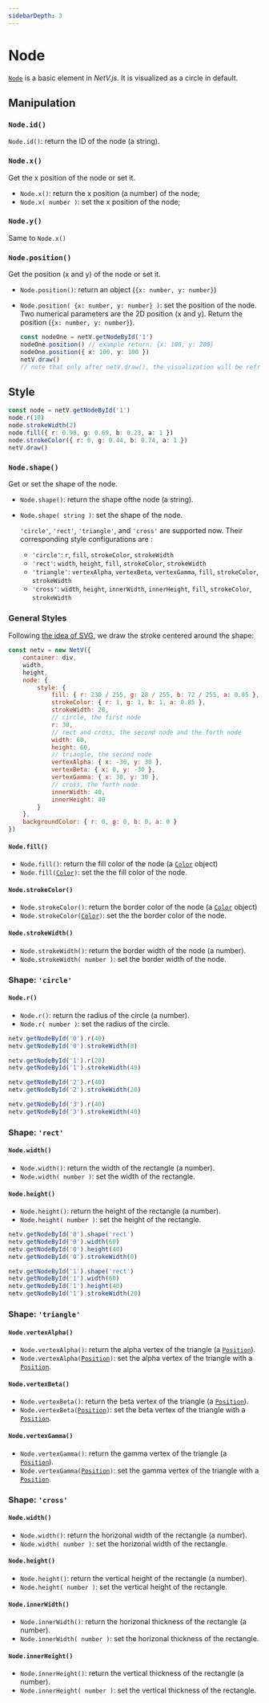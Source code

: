 ```yaml
---
sidebarDepth: 3
---
```


# Node

[`Node`](node.html) is a basic element in _NetV.js_. It is visualized as a circle in default.

## Manipulation

### `Node.id()`

`Node.id()`: return the ID of the node (a string).

### `Node.x()`

Get the x position of the node or set it.

-   `Node.x()`: return the x position (a number) of the node;
-   `Node.x( number )`: set the x position of the node;

### `Node.y()`

Same to `Node.x()`

### `Node.position()`

Get the position (x and y) of the node or set it.

-   `Node.position()`: return an object (`{x: number, y: number}`)

-   `Node.position( {x: number, y: number} )`: set the position of the node. Two numerical parameters are the 2D position (x and y). Return the position (`{x: number, y: number}`).

    ```typescript
    const nodeOne = netV.getNodeById('1')
    nodeOne.position() // example return: {x: 100, y: 200}
    nodeOne.position({ x: 100, y: 100 })
    netV.draw()
    // note that only after netV.draw(), the visualization will be refreshed
    ```

## Style

```typescript
const node = netV.getNodeById('1')
node.r(10)
node.strokeWidth(2)
node.fill({ r: 0.98, g: 0.69, b: 0.23, a: 1 })
node.strokeColor({ r: 0, g: 0.44, b: 0.74, a: 1 })
netV.draw()
```

### `Node.shape()`

Get or set the shape of the node.

-   `Node.shape()`: return the shape ofthe node (a string).
-   `Node.shape( string )`: set the shape of the node.

    `'circle'`, `'rect'`, `'triangle'`, and `'cross'` are supported now. Their corresponding style configurations are :

    -   `'circle'`: `r`, `fill`, `strokeColor`, `strokeWidth`
    -   `'rect'`: `width`, `height`, `fill`, `strokeColor`, `strokeWidth`
    -   `'triangle'`: `vertexAlpha`, `vertexBeta`, `vertexGamma`, `fill`, `strokeColor`, `strokeWidth`
    -   `'cross'`: `width`, `height`, `innerWidth`, `innerHeight`, `fill`, `strokeColor`, `strokeWidth`

### General Styles

Following [the idea of SVG](https://developer.mozilla.org/en-US/docs/Web/SVG/Tutorial/Fills_and_Strokes), we draw the stroke centered around the shape:

<node-shapes/>

```javascript
const netv = new NetV({
    container: div,
    width,
    height,
    node: {
        style: {
            fill: { r: 230 / 255, g: 28 / 255, b: 72 / 255, a: 0.85 },
            strokeColor: { r: 1, g: 1, b: 1, a: 0.85 },
            strokeWidth: 20,
            // circle, the first node
            r: 30,
            // rect and cross, the second node and the forth node
            width: 60,
            height: 60,
            // triangle, the second node
            vertexAlpha: { x: -30, y: 30 },
            vertexBeta: { x: 0, y: -30 },
            vertexGamma: { x: 30, y: 30 },
            // cross, the forth node
            innerWidth: 40,
            innerHeight: 40
        }
    },
    backgroundColor: { r: 0, g: 0, b: 0, a: 0 }
})
```

#### `Node.fill()`

-   `Node.fill()`: return the fill color of the node (a [`Color`](interfaces.html#color) object)
-   `Node.fill(`[`Color`](interfaces.html#color)`)`: set the the fill color of the node.

#### `Node.strokeColor()`

-   `Node.strokeColor()`: return the border color of the node (a [`Color`](interfaces.html#color) object)
-   `Node.strokeColor(`[`Color`](interfaces.html#color)`)`: set the the border color of the node.

#### `Node.strokeWidth()`

-   `Node.strokeWidth()`: return the border width of the node (a number).
-   `Node.strokeWidth( number )`: set the border width of the node.

### Shape: `'circle'`

#### `Node.r()`

-   `Node.r()`: return the radius of the circle (a number).
-   `Node.r( number )`: set the radius of the circle.

<node-circle/>

```javascript
netv.getNodeById('0').r(40)
netv.getNodeById('0').strokeWidth(0)

netv.getNodeById('1').r(20)
netv.getNodeById('1').strokeWidth(40)

netv.getNodeById('2').r(40)
netv.getNodeById('2').strokeWidth(20)

netv.getNodeById('3').r(40)
netv.getNodeById('3').strokeWidth(40)
```

### Shape: `'rect'`

#### `Node.width()`

-   `Node.width()`: return the width of the rectangle (a number).
-   `Node.width( number )`: set the width of the rectangle.

#### `Node.height()`

-   `Node.height()`: return the height of the rectangle (a number).
-   `Node.height( number )`: set the height of the rectangle.

<node-rect/>

```javascript
netv.getNodeById('0').shape('rect')
netv.getNodeById('0').width(60)
netv.getNodeById('0').height(40)
netv.getNodeById('0').strokeWidth(0)

netv.getNodeById('1').shape('rect')
netv.getNodeById('1').width(60)
netv.getNodeById('1').height(40)
netv.getNodeById('1').strokeWidth(20)
```

### Shape: `'triangle'`

#### `Node.vertexAlpha()`

-   `Node.vertexAlpha()`: return the alpha vertex of the triangle (a [`Position`](interfaces.html#position)).
-   `Node.vertexAlpha(`[`Position`](interfaces.html#position)`)`: set the alpha vertex of the triangle with a [`Position`](interfaces.html#position).

#### `Node.vertexBeta()`

-   `Node.vertexBeta()`: return the beta vertex of the triangle (a [`Position`](interfaces.html#position)).
-   `Node.vertexBeta(`[`Position`](interfaces.html#position)`)`: set the beta vertex of the triangle with a [`Position`](interfaces.html#position).

#### `Node.vertexGamma()`

-   `Node.vertexGamma()`: return the gamma vertex of the triangle (a [`Position`](interfaces.html#position)).
-   `Node.vertexGamma(`[`Position`](interfaces.html#position)`)`: set the gamma vertex of the triangle with a [`Position`](interfaces.html#position).

### Shape: `'cross'`

#### `Node.width()`

-   `Node.width()`: return the horizonal width of the rectangle (a number).
-   `Node.width( number )`: set the horizonal width of the rectangle.

#### `Node.height()`

-   `Node.height()`: return the vertical height of the rectangle (a number).
-   `Node.height( number )`: set the vertical height of the rectangle.

#### `Node.innerWidth()`

-   `Node.innerWidth()`: return the horizonal thickness of the rectangle (a number).
-   `Node.innerWidth( number )`: set the horizonal thickness of the rectangle.

#### `Node.innerHeight()`

-   `Node.innerHeight()`: return the vertical thickness of the rectangle (a number).
-   `Node.innerHeight( number )`: set the vertical thickness of the rectangle.
